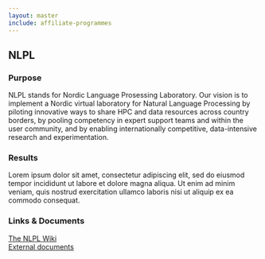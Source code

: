 ```yaml
---
layout: master
include: affiliate-programmes
---
```


## NLPL

### Purpose
NLPL stands for Nordic Language Prosessing Laboratory. Our vision is to implement a Nordic virtual laboratory for Natural Language Processing by piloting innovative ways to share HPC and data resources across country borders, by pooling competency in expert support teams and within the user community, and by enabling internationally competitive, data-intensive research and experimentation.
 
### Results
Lorem ipsum dolor sit amet, consectetur adipiscing elit, sed do eiusmod tempor incididunt ut labore et dolore magna aliqua. Ut enim ad minim veniam, quis nostrud exercitation ullamco laboris nisi ut aliquip ex ea commodo consequat. 
 
### Links & Documents
[The NLPL Wiki](http://wiki.nlpl.eu/index.php/Home) </br>
[External documents](https://wiki.neic.no/wiki/Nordic_language_processing_laboratory)
                     

